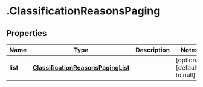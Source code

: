 # .ClassificationReasonsPaging

## Properties
Name | Type | Description | Notes
------------ | ------------- | ------------- | -------------
**list** | [**ClassificationReasonsPagingList**](ClassificationReasonsPagingList.md) |  | [optional] [default to null]


